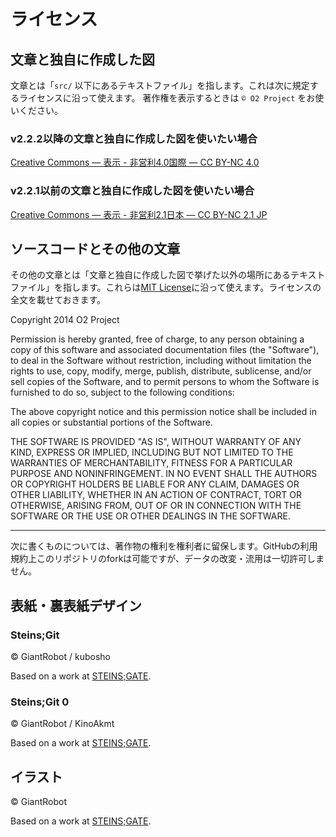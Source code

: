 # ライセンス

## 文章と独自に作成した図

文章とは「`src/` 以下にあるテキストファイル」を指します。これは次に規定するライセンスに沿って使えます。
著作権を表示するときは `© O2 Project` をお使いください。

### v2.2.2以降の文章と独自に作成した図を使いたい場合

<a rel="license" href="https://creativecommons.org/licenses/by-nc/4.0/deed.ja">Creative Commons — 表示 - 非営利4.0国際 — CC BY-NC 4.0</a>

### v2.2.1以前の文章と独自に作成した図を使いたい場合

<a rel="license" href="https://creativecommons.org/licenses/by-nc/2.1/jp/">Creative Commons — 表示 - 非営利2.1日本 — CC BY-NC 2.1 JP</a>

## ソースコードとその他の文章

その他の文章とは「文章と独自に作成した図で挙げた以外の場所にあるテキストファイル」を指します。これらは[MIT License](https://opensource.org/licenses/MIT)に沿って使えます。ライセンスの全文を載せておきます。

Copyright 2014 O2 Project

Permission is hereby granted, free of charge, to any person obtaining a copy of this software and associated documentation files (the "Software"), to deal in the Software without restriction, including without limitation the rights to use, copy, modify, merge, publish, distribute, sublicense, and/or sell copies of the Software, and to permit persons to whom the Software is furnished to do so, subject to the following conditions:

The above copyright notice and this permission notice shall be included in all copies or substantial portions of the Software.

THE SOFTWARE IS PROVIDED "AS IS", WITHOUT WARRANTY OF ANY KIND, EXPRESS OR IMPLIED, INCLUDING BUT NOT LIMITED TO THE WARRANTIES OF MERCHANTABILITY, FITNESS FOR A PARTICULAR PURPOSE AND NONINFRINGEMENT. IN NO EVENT SHALL THE AUTHORS OR COPYRIGHT HOLDERS BE LIABLE FOR ANY CLAIM, DAMAGES OR OTHER LIABILITY, WHETHER IN AN ACTION OF CONTRACT, TORT OR OTHERWISE, ARISING FROM, OUT OF OR IN CONNECTION WITH THE SOFTWARE OR THE USE OR OTHER DEALINGS IN THE SOFTWARE.

---

次に書くものについては、著作物の権利を権利者に留保します。GitHubの利用規約上このリポジトリのforkは可能ですが、データの改変・流用は一切許可しません。

## 表紙・裏表紙デザイン

### Steins;Git

© GiantRobot / kubosho

Based on a work at <a xmlns:dct="http://purl.org/dc/terms/" href="http://steinsgate.jp/" rel="dct:source">STEINS;GATE</a>.

### Steins;Git 0

© GiantRobot / KinoAkmt

Based on a work at <a xmlns:dct="http://purl.org/dc/terms/" href="http://steinsgate.jp/" rel="dct:source">STEINS;GATE</a>.

## イラスト

© GiantRobot

Based on a work at <a xmlns:dct="http://purl.org/dc/terms/" href="http://steinsgate.jp/" rel="dct:source">STEINS;GATE</a>.
